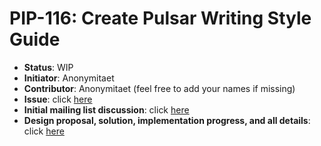 # PIP-116: Create Pulsar Writing Style Guide

* **Status**: WIP
* **Initiator**: Anonymitaet
* **Contributor**: Anonymitaet (feel free to add your names if missing)
* **Issue**: click [here](https://github.com/apache/pulsar/issues/13288)
* **Initial mailing list discussion**: click [here]()
* **Design proposal, solution, implementation progress, and all details**: click [here](https://docs.google.com/document/d/1lc5j4RtuLIzlEYCBo97AC8-U_3Erzs_lxpkDuseU0n4/edit#)

